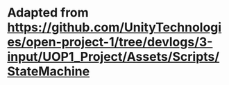 # Adapted from https://github.com/UnityTechnologies/open-project-1/tree/devlogs/3-input/UOP1_Project/Assets/Scripts/StateMachine